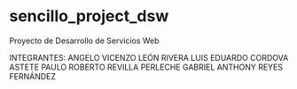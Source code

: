 # sencillo_project_dsw
Proyecto de Desarrollo de Servicios Web

INTEGRANTES:
ANGELO VICENZO LEÓN RIVERA
LUIS EDUARDO CORDOVA ASTETE
PAULO ROBERTO REVILLA PERLECHE
GABRIEL ANTHONY REYES FERNÁNDEZ
